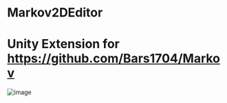 # Markov2DEditor

# Unity Extension for https://github.com/Bars1704/Markov

![image](https://user-images.githubusercontent.com/33464332/223001629-8b83dc27-5582-4b00-8c74-f6379fa4748b.png)
